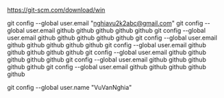 
https://git-scm.com/download/win

git config --global user.email "nghiavu2k2abc@gmail.com"
git config --global user.email github github github github github 
git config --global user.email github github github github github 
git config --global user.email github github github github github 
git config --global user.email github github github github github 
git config --global user.email github github github github github 
git config --global user.email github github github github github 
git config --global user.email github github github github github 



git config --global user.name "VuVanNghia"